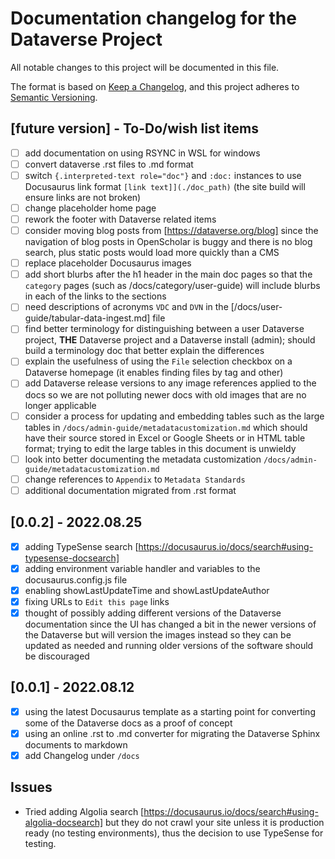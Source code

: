 # Documentation changelog for the Dataverse Project

All notable changes to this project will be documented in this file.

The format is based on [Keep a Changelog](https://keepachangelog.com/en/1.0.0/),
and this project adheres to [Semantic Versioning](https://semver.org/spec/v2.0.0.html).

## [future version] - To-Do/wish list items

- [ ] add documentation on using RSYNC in WSL for windows
- [ ] convert dataverse .rst files to .md format
- [ ] switch `{.interpreted-text role="doc"}` and `:doc:` instances to use Docusaurus link format `[link text]](./doc_path)` (the site build will ensure links are not broken)
- [ ] change placeholder home page
- [ ] rework the footer with Dataverse related items
- [ ] consider moving blog posts from [https://dataverse.org/blog] since the navigation of blog posts in OpenScholar is buggy and there is no blog search, plus static posts would load more quickly than a CMS
- [ ] replace placeholder Docusaurus images
- [ ] add short blurbs after the h1 header in the main doc pages so that the `category` pages (such as /docs/category/user-guide) will include blurbs in each of the links to the sections
- [ ] need descriptions of acronyms `VDC` and `DVN` in the [/docs/user-guide/tabular-data-ingest.md] file
- [ ] find better terminology for distinguishing between a user Dataverse project, **THE** Dataverse project and a Dataverse install (admin); should build a terminology doc that better explain the differences
- [ ] explain the usefulness of using the `File` selection checkbox on a Dataverse homepage (it enables finding files by tag and other)
- [ ] add Dataverse release versions to any image references applied to the docs so we are not polluting newer docs with old images that are no longer applicable
- [ ] consider a process for updating and embedding tables such as the large tables in `/docs/admin-guide/metadatacustomization.md` which should have their source stored in Excel or Google Sheets or in HTML table format; trying to edit the large tables in this document is unwieldy
- [ ] look into better documenting the metadata customization `/docs/admin-guide/metadatacustomization.md`
- [ ] change references to `Appendix` to `Metadata Standards`
- [ ] additional documentation migrated from .rst format

## [0.0.2] - 2022.08.25

- [x] adding TypeSense search [https://docusaurus.io/docs/search#using-typesense-docsearch]
- [x] adding environment variable handler and variables to the docusaurus.config.js file
- [x] enabling showLastUpdateTime and showLastUpdateAuthor
- [x] fixing URLs to `Edit this page` links
- [x] thought of possibly adding different versions of the Dataverse documentation since the UI has changed a bit in the newer versions of the Dataverse but will version the images instead so they can be updated as needed and running older versions of the software should be discouraged

## [0.0.1] - 2022.08.12

- [x] using the latest Docusaurus template as a starting point for converting some of the Dataverse docs as a proof of concept
- [x] using an online .rst to .md converter for migrating the Dataverse Sphinx documents to markdown
- [x] add Changelog under `/docs`

## Issues

- Tried adding Algolia search [https://docusaurus.io/docs/search#using-algolia-docsearch] but they do not crawl your site unless it is production ready (no testing environments), thus the decision to use TypeSense for testing.
